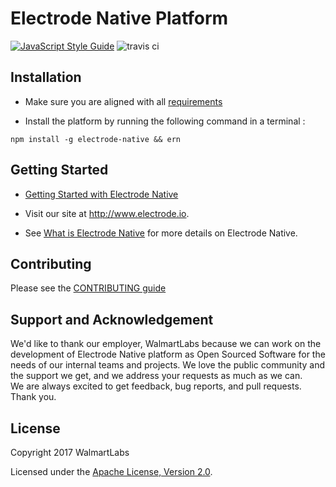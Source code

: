 # Electrode Native Platform

[![JavaScript Style Guide](https://img.shields.io/badge/code_style-standard-brightgreen.svg)](https://standardjs.com)
![travis ci](https://travis-ci.org/electrode-io/electrode-native.svg?branch=master)

## Installation

- Make sure you are aligned with all [requirements]

- Install the platform by running the following command in a terminal :

```
npm install -g electrode-native && ern
```

## Getting Started

- [Getting Started with Electrode Native]

- Visit our site at <http://www.electrode.io>.

- See [What is Electrode Native] for more details on Electrode Native.

## Contributing

Please see the [CONTRIBUTING guide]

## Support and Acknowledgement

We'd like to thank our employer, WalmartLabs because we can work on the development of Electrode Native platform as Open Sourced Software for the needs of our internal teams and projects. 
We love the public community and the support we get, and we address your requests as much as we can.  
We are always excited to get feedback, bug reports, and pull requests.  
Thank you.

## License

Copyright 2017 WalmartLabs

Licensed under the [Apache License, Version 2.0].

[CONTRIBUTING guide]: https://electrode.gitbooks.io/electrode-native//overview/contributing.md

[requirements]: https://electrode.gitbooks.io/electrode-native//overview/requirements.md

[Getting Started with Electrode Native]: https://electrode.gitbooks.io/electrode-native/content/getting-started/getting-started.html

[apache license, version 2.0]: https://www.apache.org/licenses/LICENSE-2.0

[gitbook]: https://www.gitbook.com/

[what is electrode native]: https://electrode.gitbooks.io/electrode-native/overview/what-is-ern.html
